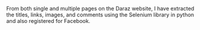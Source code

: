 From both single and multiple pages on the Daraz website, I have extracted the titles, links, images, and comments using the Selenium library in python and also registered for Facebook.
